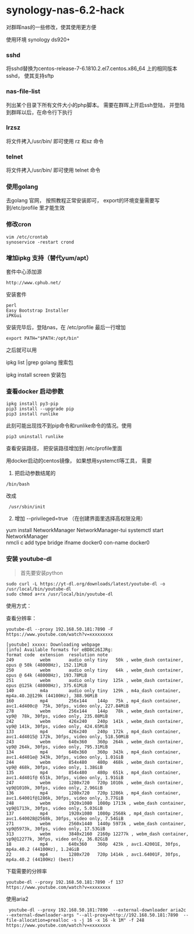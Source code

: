 # synology-nas-6.2-hack
对群晖nas的一些修改，使其使用更方便

使用环境 synology ds920+

### sshd

将sshd替换为centos-release-7-6.1810.2.el7.centos.x86_64 上的相同版本sshd， 使其支持sftp


### nas-file-list

列出某个目录下所有文件大小的php脚本。 需要在群晖上开启ssh登陆， 并登陆到群晖以后，在命令行下执行

### lrzsz

将文件拷入/usr/bin/ 即可使用 rz 和sz 命令

### telnet

将文件拷入/usr/bin/ 即可使用 telnet 命令

### 使用golang

去golang 官网， 按照教程正常安装即可， export的环境变量需要写到/etc/profile 里才能生效

### 修改cron
```
vim /etc/crontab
synoservice -restart crond
```

### 增加ipkg 支持（替代yum/apt）
套件中心添加源
```
http://www.cphub.net/
```
安装套件 
```
perl
Easy Bootstrap Installer
iPKGui
```
安装完毕后，登陆nas，在 /etc/profile 最后一行增加
```
export PATH="$PATH:/opt/bin"
```
之后就可以用  

ipkg list |grep golang 搜索包

ipkg install screen 安装包

### 查看docker 启动参数
```
ipkg install py3-pip
pip3 install --upgrade pip
pip3 install runlike
```
此刻可能出现找不到pip命令和runlike命令的情况。使用 
```
pip3 uninstall runlike
```
查看安装路径， 把安装路径增加到 /etc/profile里面

用docker启动的centos镜像， 如果想用systemctl等工具， 需要

1. 把启动参数结尾的
```
/bin/bash
```
改成
```
 /usr/sbin/init
```

2. 增加 --privileged=true   （在创建界面里选择高权限没用）

yum install NetworkManager  NetworkManager-tui
 systemctl start NetworkManager  
 nmcli c add type bridge ifname docker0 con-name docker0
 
 ### 安装 youtube-dl
 > 首先要安装python
 
```
sudo curl -L https://yt-dl.org/downloads/latest/youtube-dl -o /usr/local/bin/youtube-dl
sudo chmod a+rx /usr/local/bin/youtube-dl
```

使用方式： 

查看分辨率：
```
youtube-dl --proxy 192.168.50.181:7890 -F https://www.youtube.com/watch?v=xxxxxxxxx

[youtube] xxxxx: Downloading webpage
[info] Available formats for eBD8Cz6IJRg:
format code  extension  resolution note
249          webm       audio only tiny   50k , webm_dash container, opus @ 50k (48000Hz), 152.11MiB
250          webm       audio only tiny   64k , webm_dash container, opus @ 64k (48000Hz), 193.78MiB
251          webm       audio only tiny  125k , webm_dash container, opus @125k (48000Hz), 375.61MiB
140          m4a        audio only tiny  129k , m4a_dash container, mp4a.40.2@129k (44100Hz), 388.96MiB
160          mp4        256x144    144p   75k , mp4_dash container, avc1.4d400c@  75k, 30fps, video only, 227.84MiB
278          webm       256x144    144p   78k , webm_dash container, vp9@  78k, 30fps, video only, 235.08MiB
242          webm       426x240    240p  141k , webm_dash container, vp9@ 141k, 30fps, video only, 424.65MiB
133          mp4        426x240    240p  172k , mp4_dash container, avc1.4d4015@ 172k, 30fps, video only, 518.50MiB
243          webm       640x360    360p  264k , webm_dash container, vp9@ 264k, 30fps, video only, 795.31MiB
134          mp4        640x360    360p  343k , mp4_dash container, avc1.4d401e@ 343k, 30fps, video only, 1.01GiB
244          webm       854x480    480p  468k , webm_dash container, vp9@ 468k, 30fps, video only, 1.38GiB
135          mp4        854x480    480p  651k , mp4_dash container, avc1.4d401f@ 651k, 30fps, video only, 1.91GiB
247          webm       1280x720   720p 1010k , webm_dash container, vp9@1010k, 30fps, video only, 2.96GiB
136          mp4        1280x720   720p 1286k , mp4_dash container, avc1.64001f@1286k, 30fps, video only, 3.77GiB
248          webm       1920x1080  1080p 1713k , webm_dash container, vp9@1713k, 30fps, video only, 5.03GiB
137          mp4        1920x1080  1080p 2568k , mp4_dash container, avc1.640028@2568k, 30fps, video only, 7.54GiB
271          webm       2560x1440  1440p 5973k , webm_dash container, vp9@5973k, 30fps, video only, 17.53GiB
313          webm       3840x2160  2160p 12277k , webm_dash container, vp9@12277k, 30fps, video only, 36.02GiB
18           mp4        640x360    360p  423k , avc1.42001E, 30fps, mp4a.40.2 (44100Hz), 1.24GiB
22           mp4        1280x720   720p 1414k , avc1.64001F, 30fps, mp4a.40.2 (44100Hz) (best)
```

下载需要的分辨率
```
youtube-dl --proxy 192.168.50.181:7890 -f 137 https://www.youtube.com/watch?v=xxxxxxxx
```

使用aria2 
```
 youtube-dl --proxy 192.168.50.181:7890  --external-downloader aria2c --external-downloader-args "--all-proxy=http://192.168.50.181:7890  --file-allocation=prealloc -s -j 16 -x 16 -k 1M" -f 248 https://www.youtube.com/watch?v=xxxxxxxx
 ```
